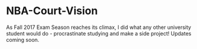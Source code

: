 # NBA-Court-Vision

As Fall 2017 Exam Season reaches its climax, I did what any other university student would do - procrastinate studying and make a side project! Updates coming soon.
